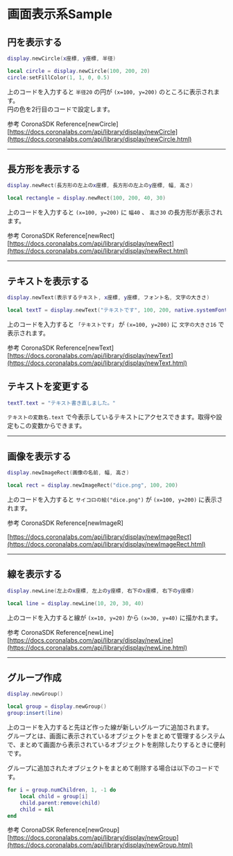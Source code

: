# 画面表示系Sample

## 円を表示する

```lua
display.newCircle(x座標, y座標, 半径)
```

```lua
local circle = display.newCircle(100, 200, 20)
circle:setFillColor(1, 1, 0, 0.5)
```

上のコードを入力すると `半径20` の円が `(x=100, y=200)` のところに表示されます。  
円の色を2行目のコードで設定します。

参考
CoronaSDK Reference[newCircle]
[https://docs.coronalabs.com/api/library/display/newCircle](https://docs.coronalabs.com/api/library/display/newCircle.html)

---

## 長方形を表示する

```lua
display.newRect(長方形の左上のx座標, 長方形の左上のy座標, 幅, 高さ)
```

```lua
local rectangle = display.newRect(100, 200, 40, 30)
```

上のコードを入力すると `(x=100, y=200)` に `幅40` 、 `高さ30` の長方形が表示されます。

参考
CoronaSDK Reference[newRect]
[https://docs.coronalabs.com/api/library/display/newRect](https://docs.coronalabs.com/api/library/display/newRect.html)

---

## テキストを表示する

```lua
display.newText(表示するテキスト, x座標, y座標, フォント名, 文字の大きさ)
```

```lua
local textT = display.newText("テキストです", 100, 200, native.systemFont, 16)
```

上のコードを入力すると `「テキストです」` が `(x=100, y=200)` に `文字の大きさ16` で表示されます。

参考
CoronaSDK Reference[newText]
[https://docs.coronalabs.com/api/library/display/newText](https://docs.coronalabs.com/api/library/display/newText.html)


## テキストを変更する

```lua
textT.text = "テキスト書き直しました。"
```

`テキストの変数名.text` で今表示しているテキストにアクセスできます。取得や設定もこの変数からできます。



---

## 画像を表示する

```lua
display.newImageRect(画像の名前, 幅, 高さ)
```

```lua
local rect = display.newImageRect("dice.png", 100, 200)
```

上のコードを入力すると `サイコロの絵("dice.png")` が `(x=100, y=200)` に表示されます。

参考
CoronaSDK Reference[newImageR]

[https://docs.coronalabs.com/api/library/display/newImageRect](https://docs.coronalabs.com/api/library/display/newImageRect.html)

---

## 線を表示する

```lua
display.newLine(左上のx座標, 左上のy座標, 右下のx座標, 右下のy座標)
```

```lua
local line = display.newLine(10, 20, 30, 40)
```

上のコードを入力すると線が `(x=10, y=20)` から `(x=30, y=40)` に描かれます。

参考
CoronaSDK Reference[newLine]
[https://docs.coronalabs.com/api/library/display/newLine](https://docs.coronalabs.com/api/library/display/newLine.html)

---

## グループ作成

```lua
display.newGroup()
```

```lua
local group = display.newGroup()
group:insert(line)
```

上のコードを入力すると先ほど作った線が新しいグループに追加されます。  
グループとは、画面に表示されているオブジェクトをまとめて管理するシステムで、まとめて画面から表示されているオブジェクトを削除したりするときに便利です。

グループに追加されたオブジェクトをまとめて削除する場合は以下のコードです。

```lua
for i = group.numChildren, 1, -1 do
    local child = group[i]
    child.parent:remove(child)
    child = nil
end
```

参考
CoronaDSK Reference[newGroup]
[https://docs.coronalabs.com/api/library/display/newGroup](https://docs.coronalabs.com/api/library/display/newGroup.html)
